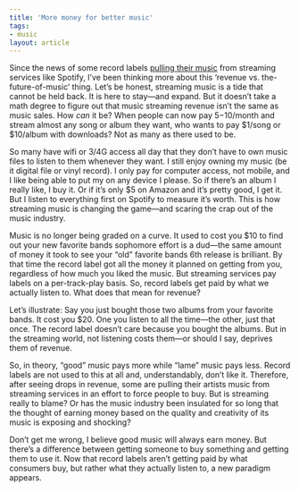 ```yaml
---
title: 'More money for better music'
tags:
- music
layout: article
---
```


Since the news of some record labels [pulling their music][1] from streaming services like Spotify, I’ve been thinking more about this ‘revenue vs. the-future-of-music’ thing. Let’s be honest, streaming music is a tide that cannot be held back. It is here to stay—and expand. But it doesn’t take a math degree to figure out that music streaming revenue isn’t the same as music sales. How *can* it be? When people can now pay $5-$10/month and stream almost any song or album they want, who wants to pay $1/song or $10/album with downloads? Not as many as there used to be.

So many have wifi or 3/4G access all day that they don’t have to own music files to listen to them whenever they want. I still enjoy owning my music (be it digital file or vinyl record). I only pay for computer access, not mobile, and I like being able to put my on any device I please. So if there’s an album I really like, I buy it. Or if it’s only $5 on Amazon and it’s pretty good, I get it. But I listen to everything first on Spotify to measure it’s worth. This is how streaming music is changing the game—and scaring the crap out of the music industry.

Music is no longer being graded on a curve. It used to cost you $10 to find out your new favorite bands sophomore effort is a dud—the same amount of money it took to see your “old” favorite bands 6th release is brilliant. By that time the record label got all the money it planned on getting from you, regardless of how much you liked the music. But streaming services pay labels on a per-track-play basis. So, record labels get paid by what we actually listen to. What does that mean for revenue?

Let’s illustrate: Say you just bought those two albums from your favorite bands. It cost you $20. One you listen to all the time—the other, just that once. The record label doesn’t care because you bought the albums. But in the streaming world, not listening costs them—or should I say, deprives them of revenue.

So, in theory, “good” music pays more while “lame” music pays less. Record labels are not used to this at all and, understandably, don’t like it. Therefore, after seeing drops in revenue, some are pulling their artists music from streaming services in an effort to force people to buy. But is streaming really to blame? Or has the music industry been insulated for so long that the thought of earning money based on the quality and creativity of its music is exposing and shocking?

Don’t get me wrong, I believe good music will always earn money. But there’s a difference between getting someone to buy something and getting them to use it. Now that record labels aren’t getting paid by what consumers buy, but rather what they actually listen to, a new paradigm appears.

[1]:hhtp://http:/paidcontent.org/article/419-its-time-for-transparency-on-music-streaming-rates/